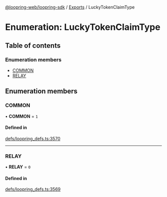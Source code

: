 [@loopring-web/loopring-sdk](../README.md) / [Exports](../modules.md) / LuckyTokenClaimType

# Enumeration: LuckyTokenClaimType

## Table of contents

### Enumeration members

- [COMMON](LuckyTokenClaimType.md#common)
- [RELAY](LuckyTokenClaimType.md#relay)

## Enumeration members

### COMMON

• **COMMON** = `1`

#### Defined in

[defs/loopring_defs.ts:3570](https://github.com/Loopring/loopring_sdk/blob/24fdf4c/src/defs/loopring_defs.ts#L3570)

___

### RELAY

• **RELAY** = `0`

#### Defined in

[defs/loopring_defs.ts:3569](https://github.com/Loopring/loopring_sdk/blob/24fdf4c/src/defs/loopring_defs.ts#L3569)
